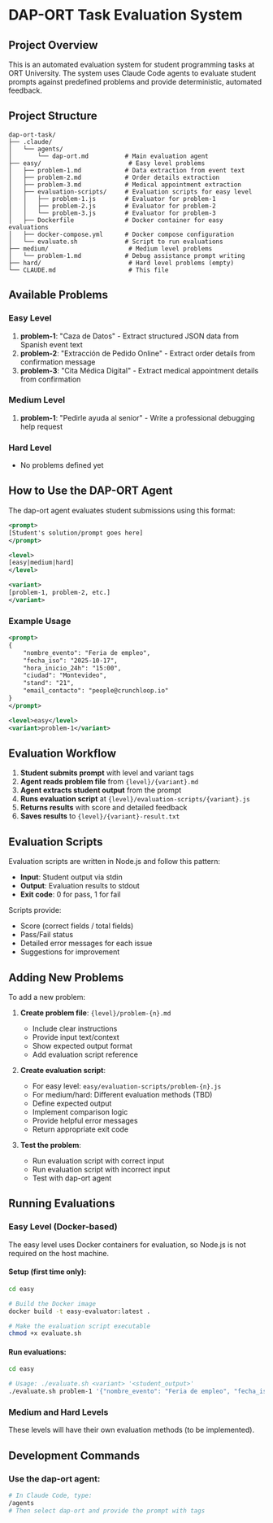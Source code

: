 # DAP-ORT Task Evaluation System

## Project Overview
This is an automated evaluation system for student programming tasks at ORT University. The system uses Claude Code agents to evaluate student prompts against predefined problems and provide deterministic, automated feedback.

## Project Structure
```
dap-ort-task/
├── .claude/
│   └── agents/
│       └── dap-ort.md          # Main evaluation agent
├── easy/                        # Easy level problems
│   ├── problem-1.md            # Data extraction from event text
│   ├── problem-2.md            # Order details extraction
│   ├── problem-3.md            # Medical appointment extraction
│   ├── evaluation-scripts/     # Evaluation scripts for easy level
│   │   ├── problem-1.js        # Evaluator for problem-1
│   │   ├── problem-2.js        # Evaluator for problem-2
│   │   └── problem-3.js        # Evaluator for problem-3
│   ├── Dockerfile              # Docker container for easy evaluations
│   ├── docker-compose.yml      # Docker compose configuration
│   └── evaluate.sh             # Script to run evaluations
├── medium/                      # Medium level problems
│   └── problem-1.md            # Debug assistance prompt writing
├── hard/                        # Hard level problems (empty)
└── CLAUDE.md                    # This file
```

## Available Problems

### Easy Level
1. **problem-1**: "Caza de Datos" - Extract structured JSON data from Spanish event text
2. **problem-2**: "Extracción de Pedido Online" - Extract order details from confirmation message
3. **problem-3**: "Cita Médica Digital" - Extract medical appointment details from confirmation

### Medium Level
1. **problem-1**: "Pedirle ayuda al senior" - Write a professional debugging help request

### Hard Level
- No problems defined yet

## How to Use the DAP-ORT Agent

The dap-ort agent evaluates student submissions using this format:

```xml
<prompt>
[Student's solution/prompt goes here]
</prompt>

<level>
[easy|medium|hard]
</level>

<variant>
[problem-1, problem-2, etc.]
</variant>
```

### Example Usage
```xml
<prompt>
{
    "nombre_evento": "Feria de empleo",
    "fecha_iso": "2025-10-17",
    "hora_inicio_24h": "15:00",
    "ciudad": "Montevideo",
    "stand": "21",
    "email_contacto": "people@crunchloop.io"
}
</prompt>

<level>easy</level>
<variant>problem-1</variant>
```

## Evaluation Workflow

1. **Student submits prompt** with level and variant tags
2. **Agent reads problem file** from `{level}/{variant}.md`
3. **Agent extracts student output** from the prompt
4. **Runs evaluation script** at `{level}/evaluation-scripts/{variant}.js`
5. **Returns results** with score and detailed feedback
6. **Saves results** to `{level}/{variant}-result.txt`

## Evaluation Scripts

Evaluation scripts are written in Node.js and follow this pattern:
- **Input**: Student output via stdin
- **Output**: Evaluation results to stdout
- **Exit code**: 0 for pass, 1 for fail

Scripts provide:
- Score (correct fields / total fields)
- Pass/Fail status
- Detailed error messages for each issue
- Suggestions for improvement

## Adding New Problems

To add a new problem:

1. **Create problem file**: `{level}/problem-{n}.md`
   - Include clear instructions
   - Provide input text/context
   - Show expected output format
   - Add evaluation script reference

2. **Create evaluation script**:
   - For easy level: `easy/evaluation-scripts/problem-{n}.js`
   - For medium/hard: Different evaluation methods (TBD)
   - Define expected output
   - Implement comparison logic
   - Provide helpful error messages
   - Return appropriate exit code

3. **Test the problem**:
   - Run evaluation script with correct input
   - Run evaluation script with incorrect input
   - Test with dap-ort agent

## Running Evaluations

### Easy Level (Docker-based)
The easy level uses Docker containers for evaluation, so Node.js is not required on the host machine.

#### Setup (first time only):
```bash
cd easy

# Build the Docker image
docker build -t easy-evaluator:latest .

# Make the evaluation script executable
chmod +x evaluate.sh
```

#### Run evaluations:
```bash
cd easy

# Usage: ./evaluate.sh <variant> '<student_output>'
./evaluate.sh problem-1 '{"nombre_evento": "Feria de empleo", "fecha_iso": "2025-10-17", "hora_inicio_24h": "15:00", "ciudad": "Montevideo", "stand": "21", "email_contacto": "people@crunchloop.io"}'
```

### Medium and Hard Levels
These levels will have their own evaluation methods (to be implemented).

## Development Commands

### Use the dap-ort agent:
```bash
# In Claude Code, type:
/agents
# Then select dap-ort and provide the prompt with tags
```